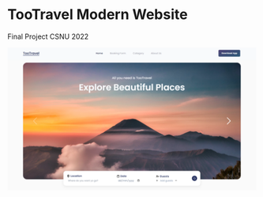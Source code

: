 # TooTravel Modern Website
Final Project CSNU 2022

![Slicing Design with React + Tailwindcss](/src/assets/preview.png)

